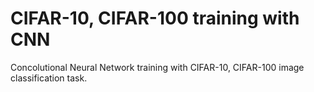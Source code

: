 # CIFAR-10, CIFAR-100 training with CNN

Concolutional Neural Network training with CIFAR-10, CIFAR-100 image classification task.
